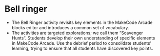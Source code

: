 # Bell ringer
- The Bell Ringer activity revisits key elements in the MakeCode Arcade blocks editor and introduces a common set of vocabulary.
- The activities are targeted explorations; we call them “Scavenger Hunts”. Students develop their own understanding of specific elements in MakeCode Arcade. Use the debrief period to consolidate students’ learning, trying to ensure that all students have discovered key points.
